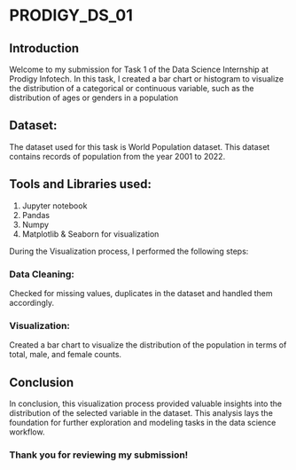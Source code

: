 # PRODIGY_DS_01
## Introduction
Welcome to my submission for Task 1 of the Data Science Internship at Prodigy Infotech. In this task, I created a bar chart or histogram to visualize the distribution of a categorical or continuous variable, such as the distribution of ages or genders in a population

## Dataset:
The dataset used for this task is World Population dataset. This dataset contains records of population from the year 2001 to 2022.

## Tools and Libraries used:
1) Jupyter notebook 
2) Pandas 
3) Numpy 
4) Matplotlib & Seaborn for visualization

During the Visualization process, I performed the following steps:

### Data Cleaning:
Checked for missing values, duplicates in the dataset and handled them accordingly.

### Visualization: 
Created a bar chart to visualize the distribution of the population in terms of total, male, and female counts.
## Conclusion
In conclusion, this visualization process provided valuable insights into the distribution of the selected variable in the dataset. This analysis lays the foundation for further exploration and modeling tasks in the data science workflow.

### Thank you for reviewing my submission!
